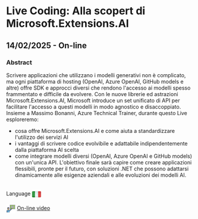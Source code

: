 # Live Coding: Alla scopert di Microsoft.Extensions.AI
##  14/02/2025 - On-line
### Abstract 
Scrivere applicazioni che utilizzano i modelli generativi non è complicato, ma ogni piattaforma di hosting (OpenAI, Azure OpenAI, GitHub models e altre) offre SDK e approcci diversi che rendono l'accesso ai modelli spesso frammentato e difficile da evolvere. Con le nuove librerie ed astrazioni Microsoft.Extensions.AI, Microsoft introduce un set unificato di API per facilitare l'accesso a questi modelli in modo agnostico e disaccoppiato.
Insieme a Massimo Bonanni, Azure Technical Trainer, durante questo Live esploreremo:
- cosa offre Microsoft.Extensions.AI e come aiuta a standardizzare l'utilizzo dei servizi AI
- i vantaggi di scrivere codice evolvibile e adattabile indipendentemente dalla piattaforma AI scelta
- come integrare modelli diversi (OpenAI, Azure OpenAI e GitHub models) con un'unica API.
L'obiettivo finale sarà capire come creare applicazioni flessibili, pronte per il futuro, con soluzioni .NET che possono adattarsi dinamicamente alle esigenze aziendali e alle evoluzioni dei modelli AI.

<br/>
Language <img width="25" src="https://raw.githubusercontent.com/massimobonanni/massimobonanni/master/images/flagitaly.svg" style="vertical-align:middle">

<p>
<img width="25" src="https://raw.githubusercontent.com/massimobonanni/massimobonanni/master/images/video.svg" style="vertical-align:middle"> 
<a href="https://www.youtube.com/watch?v=u3yItkI6Plo" target="_blank">On-line video</a>
</p> 



